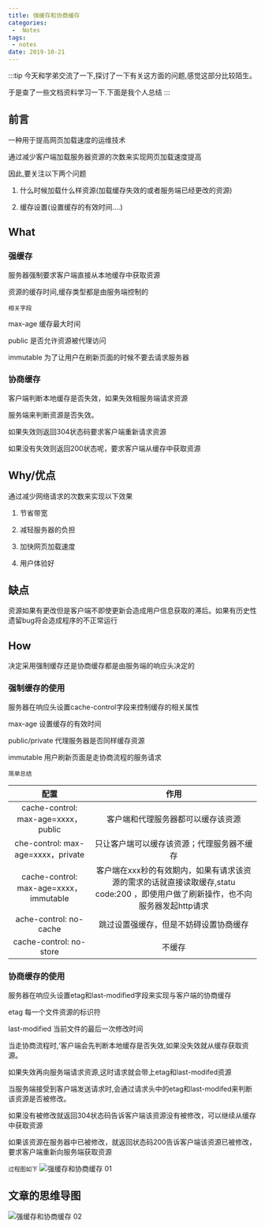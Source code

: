 ```yaml
---
title: 强缓存和协商缓存
categories:
 -  Notes
tags:
 - notes
date: 2019-10-21
---
```


:::tip
今天和学弟交流了一下,探讨了一下有关这方面的问题,感觉这部分比较陌生。

于是查了一些文档资料学习一下.下面是我个人总结
:::

<!-- more -->


## 前言

一种用于提高网页加载速度的运维技术

通过减少客户端加载服务器资源的次数来实现网页加载速度提高

因此,要关注以下两个问题

1. 什么时候加载什么样资源(加载缓存失效的或者服务端已经更改的资源)

2. 缓存设置(设置缓存的有效时间....)


## What

### 强缓存

服务器强制要求客户端直接从本地缓存中获取资源

资源的缓存时间,缓存类型都是由服务端控制的

`相关字段`

max-age 缓存最大时间

public		是否允许资源被代理访问

immutable 为了让用户在刷新页面的时候不要去请求服务器

### 协商缓存

客户端判断本地缓存是否失效，如果失效相服务端请求资源

服务端来判断资源是否失效。

如果失效则返回304状态码要求客户端重新请求资源

如果没有失效则返回200状态呢，要求客户端从缓存中获取资源

## Why/优点

通过减少网络请求的次数来实现以下效果

1. 节省带宽

2. 减轻服务器的负担

3. 加快网页加载速度

4. 用户体验好

## 缺点

资源如果有更改但是客户端不即使更新会造成用户信息获取的滞后。如果有历史性遗留bug将会造成程序的不正常运行


## How

决定采用强制缓存还是协商缓存都是由服务端的响应头决定的

### 强制缓存的使用

服务器在响应头设置cache-control字段来控制缓存的相关属性

max-age 设置缓存的有效时间

public/private 代理服务器是否同样缓存资源

immutable 用户刷新页面是走协商流程的服务请求

`简单总结`

|                  配置                  |                             作用                             |
| :------------------------------------: | :----------------------------------------------------------: |
|  cache-control: max-age=xxxx，public   |              客户端和代理服务器都可以缓存该资源              |
|   che-control: max-age=xxxx，private   |          只让客户端可以缓存该资源；代理服务器不缓存          |
| cache-control: max-age=xxxx，immutable | 客户端在xxx秒的有效期内，如果有请求该资源的需求的话就直接读取缓存,statu code:200 ，即使用户做了刷新操作，也不向服务器发起http请求 |
|         ache-control: no-cache         |            跳过设置强缓存，但是不妨碍设置协商缓存            |
|        cache-control: no-store         |                            不缓存                            |






### 协商缓存的使用

服务器在响应头设置etag和last-modified字段来实现与客户端的协商缓存

etag 每一个文件资源的标识符

last-modified 当前文件的最后一次修改时间
	

当走协商流程时,‘客户端会先判断本地缓存是否失效,如果没失效就从缓存获取资源。

如果失效再向服务端请求资源,这时请求就会带上etag和last-modifed资源

当服务端接受到客户端发送请求时,会通过请求头中的etag和last-modifed来判断该资源是否被修改。

如果没有被修改就返回304状态码告诉客户端该资源没有被修改，可以继续从缓存中获取资源

如果该资源在服务器中已被修改，就返回状态码200告诉客户端该资源已被修改，要求客户端重新向服务端获取资源

`过程图如下`
<img :src="$withBase('/Notes/强缓存和协商缓存 01.jpg')" alt="强缓存和协商缓存 01">

## 文章的思维导图
<img :src="$withBase('/Notes/强缓存和协商缓存 02.jpg')" alt="强缓存和协商缓存 02">
